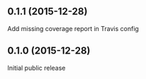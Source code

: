## 0.1.1 (2015-12-28)

Add missing coverage report in Travis config

## 0.1.0 (2015-12-28)

Initial public release
